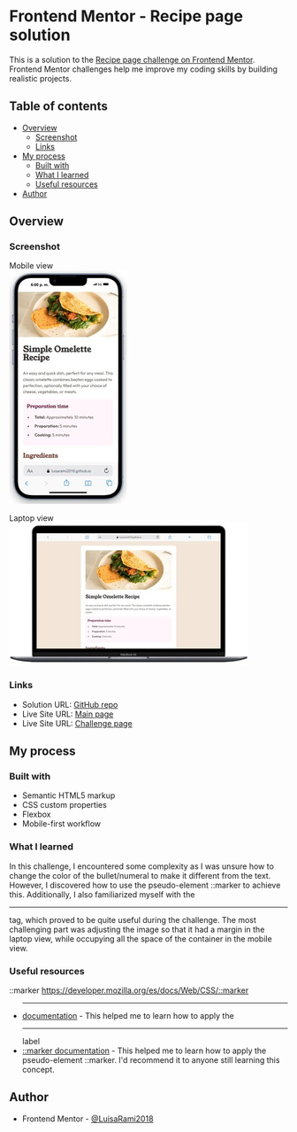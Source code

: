 # Frontend Mentor - Recipe page solution

This is a solution to the [Recipe page challenge on Frontend Mentor](https://www.frontendmentor.io/challenges/recipe-page-KiTsR8QQKm). Frontend Mentor challenges help me improve my coding skills by building realistic projects. 

## Table of contents

- [Overview](#overview)
  - [Screenshot](#screenshot)
  - [Links](#links)
- [My process](#my-process)
  - [Built with](#built-with)
  - [What I learned](#what-i-learned)
  - [Useful resources](#useful-resources)
- [Author](#author)

## Overview

### Screenshot

Mobile view   
![](./assets/images/Screenshot_mobile.jpg)   

Laptop view   
![](./assets/images/Screenshot_laptop.jpg)

### Links

- Solution URL: [GitHub repo](https://github.com/LuisaRami2018/FrontEndMentor-projects/tree/master/04-recipe-page)
- Live Site URL: [Main page](https://luisarami2018.github.io/FrontEndMentor-projects/)
- Live Site URL: [Challenge page](https://luisarami2018.github.io/FrontEndMentor-projects/04-recipe-page/index.html)


## My process

### Built with

- Semantic HTML5 markup
- CSS custom properties
- Flexbox
- Mobile-first workflow

### What I learned

In this challenge, I encountered some complexity as I was unsure how to change the color of the bullet/numeral to make it different from the text. However, I discovered how to use the pseudo-element ::marker to achieve this. Additionally, I also familiarized myself with the <hr> tag, which proved to be quite useful during the challenge. The most challenging part was adjusting the image so that it had a margin in the laptop view, while occupying all the space of the container in the mobile view.


### Useful resources

::marker
https://developer.mozilla.org/es/docs/Web/CSS/::marker
- [<hr> documentation](https://www.freecodecamp.org/news/html-horizontal-line-hr-tag-example/) - This helped me to learn how to apply the <hr> label 
- [::marker documentation](https://developer.mozilla.org/es/docs/Web/CSS/::marker) - This helped me to learn how to apply the pseudo-element ::marker. I'd recommend it to anyone still learning this concept.


## Author

- Frontend Mentor - [@LuisaRami2018](https://www.frontendmentor.io/profile/LuisaRami2018)